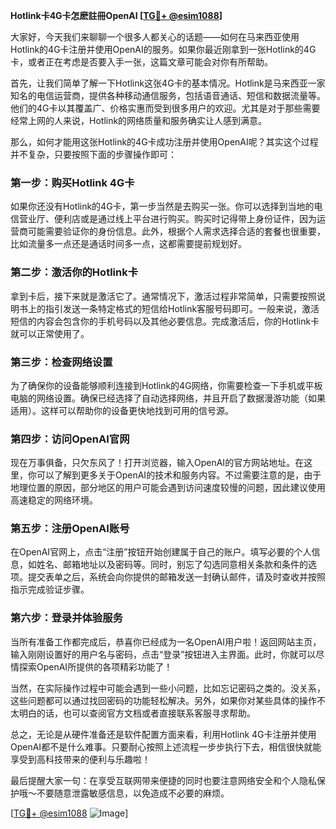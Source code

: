 **Hotlink卡4G卡怎麽註冊OpenAI [[TG💪+ @esim1088](https://t.me/s/esim1088)]**

大家好，今天我们来聊聊一个很多人都关心的话题——如何在马来西亚使用Hotlink的4G卡注册并使用OpenAI的服务。如果你最近刚拿到一张Hotlink的4G卡，或者正在考虑是否要入手一张，这篇文章可能会对你有所帮助。

首先，让我们简单了解一下Hotlink这张4G卡的基本情况。Hotlink是马来西亚一家知名的电信运营商，提供各种移动通信服务，包括语音通话、短信和数据流量等。他们的4G卡以其覆盖广、价格实惠而受到很多用户的欢迎。尤其是对于那些需要经常上网的人来说，Hotlink的网络质量和服务确实让人感到满意。

那么，如何才能用这张Hotlink的4G卡成功注册并使用OpenAI呢？其实这个过程并不复杂，只要按照下面的步骤操作即可：

### 第一步：购买Hotlink 4G卡

如果你还没有Hotlink的4G卡，第一步当然是去购买一张。你可以选择到当地的电信营业厅、便利店或是通过线上平台进行购买。购买时记得带上身份证件，因为运营商可能需要验证你的身份信息。此外，根据个人需求选择合适的套餐也很重要，比如流量多一点还是通话时间多一点，这都需要提前规划好。

### 第二步：激活你的Hotlink卡

拿到卡后，接下来就是激活它了。通常情况下，激活过程非常简单，只需要按照说明书上的指引发送一条特定格式的短信给Hotlink客服号码即可。一般来说，激活短信的内容会包含你的手机号码以及其他必要信息。完成激活后，你的Hotlink卡就可以正常使用了。

### 第三步：检查网络设置

为了确保你的设备能够顺利连接到Hotlink的4G网络，你需要检查一下手机或平板电脑的网络设置。确保已经选择了自动选择网络，并且开启了数据漫游功能（如果适用）。这样可以帮助你的设备更快地找到可用的信号源。

### 第四步：访问OpenAI官网

现在万事俱备，只欠东风了！打开浏览器，输入OpenAI的官方网站地址。在这里，你可以了解到更多关于OpenAI的技术和服务内容。不过需要注意的是，由于地理位置的原因，部分地区的用户可能会遇到访问速度较慢的问题，因此建议使用高速稳定的网络环境。

### 第五步：注册OpenAI账号

在OpenAI官网上，点击“注册”按钮开始创建属于自己的账户。填写必要的个人信息，如姓名、邮箱地址以及密码等。同时，别忘了勾选同意相关条款和条件的选项。提交表单之后，系统会向你提供的邮箱发送一封确认邮件，请及时查收并按照指示完成验证步骤。

### 第六步：登录并体验服务

当所有准备工作都完成后，恭喜你已经成为一名OpenAI用户啦！返回网站主页，输入刚刚设置好的用户名与密码，点击“登录”按钮进入主界面。此时，你就可以尽情探索OpenAI所提供的各项精彩功能了！

当然，在实际操作过程中可能会遇到一些小问题，比如忘记密码之类的。没关系，这些问题都可以通过找回密码的功能轻松解决。另外，如果你对某些具体的操作不太明白的话，也可以查阅官方文档或者直接联系客服寻求帮助。

总之，无论是从硬件准备还是软件配置方面来看，利用Hotlink 4G卡注册并使用OpenAI都不是什么难事。只要耐心按照上述流程一步步执行下去，相信很快就能享受到高科技带来的便利与乐趣啦！

最后提醒大家一句：在享受互联网带来便捷的同时也要注意网络安全和个人隐私保护哦～不要随意泄露敏感信息，以免造成不必要的麻烦。

[[TG💪+ @esim1088](https://t.me/s/esim1088) ![Image](https://i.postimg.cc/4NQfJmqS/Snipaste-2025-05-13-00-14-12.png)]